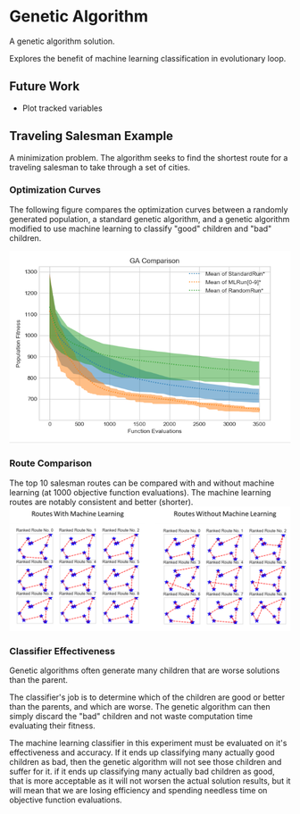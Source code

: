 # Genetic Algorithm

A genetic algorithm solution.

Explores the benefit of machine learning classification in evolutionary loop.

## Future Work

* Plot tracked variables

## Traveling Salesman Example

A minimization problem. The algorithm seeks to find the shortest route for a traveling salesman to take through a set of cities.

### Optimization Curves

The following figure compares the optimization curves between a randomly generated population, a standard genetic algorithm, and a genetic algorithm modified to use machine learning to classify "good" children and "bad" children.

![Travelling Salesman](assets/travelling_salesman.png)

### Route Comparison

The top 10 salesman routes can be compared with and without machine learning (at 1000 objective function evaluations). The machine learning routes are notably consistent and better (shorter).
![Routes Comparison](assets/routes_comparison.png)

### Classifier Effectiveness

Genetic algorithms often generate many children that are worse solutions than the parent.

The classifier's job is to determine which of the children are good or better than the parents, and which are worse. The genetic algorithm can then simply discard the "bad" children and not waste computation time evaluating their fitness.

The machine learning classifier in this experiment must be evaluated on it's effectiveness and accuracy. If it ends up classifying many actually good children as bad, then the genetic algorithm will not see those children and suffer for it. if it ends up classifying many actually bad children as good, that is more acceptable as it will not worsen the actual solution results, but it will mean that we are losing efficiency and spending needless time on objective function evaluations.

